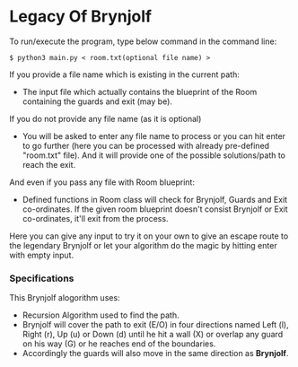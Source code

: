 # Legacy Of Brynjolf


To run/execute the program, type below command in the command line:
```
$ python3 main.py < room.txt(optional file name) >
```
If you provide a file name which is existing in the current path:
- The input file which actually contains the blueprint of the Room containing the guards and exit (may be).

If you do not provide any file name (as it is optional)
- You will be asked to enter any file name to process or you can hit enter to go further (here you can be processed with already pre-defined "room.txt" file). And it will provide one of the possible solutions/path to reach the exit.

And even if you pass any file with Room blueprint:
- Defined functions in Room class will check for Brynjolf, Guards and Exit co-ordinates. If the given room blueprint doesn't consist Brynjolf or Exit co-ordinates, it'll exit from the process.

Here you can give any input to try it on your own to give an escape route to the legendary Brynjolf or let your algorithm do the magic by hitting enter with empty input.


### Specifications
This Brynjolf alogorithm uses:
- Recursion Algorithm used to find the path.
- Brynjolf will cover the path to exit (E/O) in four directions named Left (l), Right (r), Up (u) or Down (d) until he hit a wall (X) or overlap any guard on his way (G) or he reaches end of the boundaries.
- Accordingly the guards will also move in the same direction as **Brynjolf**.